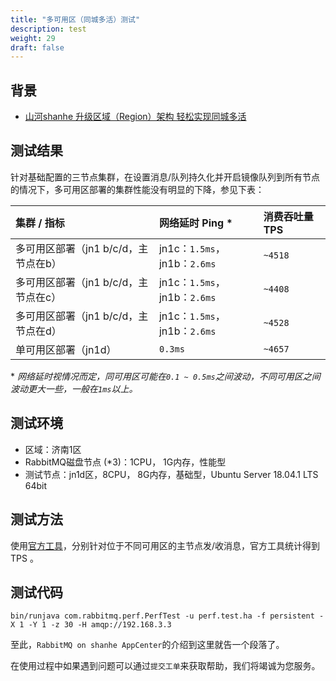 ```yaml
---
title: "多可用区（同城多活）测试"
description: test
weight: 29
draft: false
---
```


## 背景

- [山河shanhe 升级区域（Region）架构 轻松实现同城多活](https://log.shanhe.com/archives/3981)

## 测试结果

针对基础配置的三节点集群，在设置消息/队列持久化并开启镜像队列到所有节点的情况下，多可用区部署的集群性能没有明显的下降，参见下表：

| 集群 / 指标                           | 网络延时 Ping *                | 消费吞吐量 TPS |
| :------------------------------------ | :----------------------------- | :------------- |
| 多可用区部署（jn1 b/c/d，主节点在b） | jn1c：`1.5ms`，jn1b：`2.6ms` | `~4518`        |
| 多可用区部署（jn1 b/c/d，主节点在c） | jn1c：`1.5ms`，jn1b：`2.6ms` | `~4408`        |
| 多可用区部署（jn1 b/c/d，主节点在d） | jn1c：`1.5ms`，jn1b：`2.6ms` | `~4528`        |
| 单可用区部署（jn1d）                 | `0.3ms`                        | `~4657`        |

\* *网络延时视情况而定，同可用区可能在`0.1 ~ 0.5ms`之间波动，不同可用区之间波动更大一些，一般在`1ms`以上。*

## 测试环境

- 区域：济南1区
- RabbitMQ磁盘节点 (*3)：1CPU， 1G内存，性能型
- 测试节点：jn1d区，8CPU， 8G内存，基础型，Ubuntu Server 18.04.1 LTS 64bit

## 测试方法

使用[官方工具](https://github.com/rabbitmq/rabbitmq-perf-test/)，分别针对位于不同可用区的主节点发/收消息，官方工具统计得到TPS 。

## 测试代码

```
bin/runjava com.rabbitmq.perf.PerfTest -u perf.test.ha -f persistent -X 1 -Y 1 -z 30 -H amqp://192.168.3.3
```

至此，`RabbitMQ on shanhe AppCenter`的介绍到这里就告一个段落了。

在使用过程中如果遇到问题可以通过`提交工单`来获取帮助，我们将竭诚为您服务。